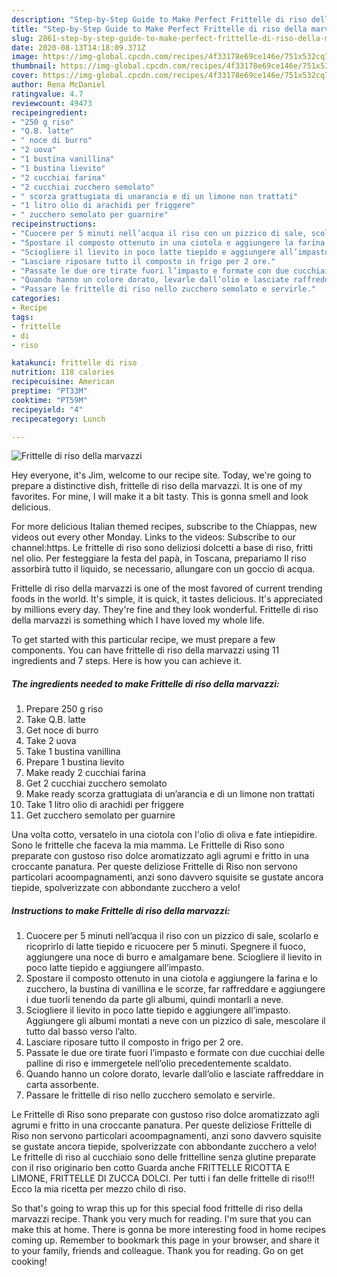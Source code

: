 ```yaml
---
description: "Step-by-Step Guide to Make Perfect Frittelle di riso della marvazzi"
title: "Step-by-Step Guide to Make Perfect Frittelle di riso della marvazzi"
slug: 2861-step-by-step-guide-to-make-perfect-frittelle-di-riso-della-marvazzi
date: 2020-08-13T14:18:09.371Z
image: https://img-global.cpcdn.com/recipes/4f33178e69ce146e/751x532cq70/frittelle-di-riso-della-marvazzi-recipe-main-photo.jpg
thumbnail: https://img-global.cpcdn.com/recipes/4f33178e69ce146e/751x532cq70/frittelle-di-riso-della-marvazzi-recipe-main-photo.jpg
cover: https://img-global.cpcdn.com/recipes/4f33178e69ce146e/751x532cq70/frittelle-di-riso-della-marvazzi-recipe-main-photo.jpg
author: Rena McDaniel
ratingvalue: 4.7
reviewcount: 49473
recipeingredient:
- "250 g riso"
- "Q.B. latte"
- " noce di burro"
- "2 uova"
- "1 bustina vanillina"
- "1 bustina lievito"
- "2 cucchiai farina"
- "2 cucchiai zucchero semolato"
- " scorza grattugiata di unarancia e di un limone non trattati"
- "1 litro olio di arachidi per friggere"
- " zucchero semolato per guarnire"
recipeinstructions:
- "Cuocere per 5 minuti nell’acqua il riso con un pizzico di sale, scolarlo e ricoprirlo di latte tiepido e ricuocere per 5 minuti. Spegnere il fuoco, aggiungere una noce di burro e amalgamare bene. Sciogliere il lievito in poco latte tiepido e aggiungere all’impasto."
- "Spostare il composto ottenuto in una ciotola e aggiungere la farina e lo zucchero, la bustina di vanillina e le scorze, far raffreddare e aggiungere i due tuorli tenendo da parte gli albumi, quindi montarli a neve."
- "Sciogliere il lievito in poco latte tiepido e aggiungere all’impasto. Aggiungere gli albumi montati a neve con un pizzico di sale, mescolare il tutto dal basso verso l’alto."
- "Lasciare riposare tutto il composto in frigo per 2 ore."
- "Passate le due ore tirate fuori l’impasto e formate con due cucchiai delle palline di riso e immergetele nell’olio precedentemente scaldato."
- "Quando hanno un colore dorato, levarle dall’olio e lasciate raffreddare in carta assorbente."
- "Passare le frittelle di riso nello zucchero semolato e servirle."
categories:
- Recipe
tags:
- frittelle
- di
- riso

katakunci: frittelle di riso 
nutrition: 118 calories
recipecuisine: American
preptime: "PT33M"
cooktime: "PT59M"
recipeyield: "4"
recipecategory: Lunch

---
```



![Frittelle di riso della marvazzi](https://img-global.cpcdn.com/recipes/4f33178e69ce146e/751x532cq70/frittelle-di-riso-della-marvazzi-recipe-main-photo.jpg)

Hey everyone, it's Jim, welcome to our recipe site. Today, we're going to prepare a distinctive dish, frittelle di riso della marvazzi. It is one of my favorites. For mine, I will make it a bit tasty. This is gonna smell and look delicious.

For more delicious Italian themed recipes, subscribe to the Chiappas, new videos out every other Monday. Links to the videos: Subscribe to our channel:https. Le frittelle di riso sono deliziosi dolcetti a base di riso, fritti nel olio. Per festeggiare la festa del papà, in Toscana, prepariamo Il riso assorbirà tutto il liquido, se necessario, allungare con un goccio di acqua.

Frittelle di riso della marvazzi is one of the most favored of current trending foods in the world. It's simple, it is quick, it tastes delicious. It's appreciated by millions every day. They're fine and they look wonderful. Frittelle di riso della marvazzi is something which I have loved my whole life.


To get started with this particular recipe, we must prepare a few components. You can have frittelle di riso della marvazzi using 11 ingredients and 7 steps. Here is how you can achieve it.

<!--inarticleads1-->

##### The ingredients needed to make Frittelle di riso della marvazzi:

1. Prepare 250 g riso
1. Take Q.B. latte
1. Get  noce di burro
1. Take 2 uova
1. Take 1 bustina vanillina
1. Prepare 1 bustina lievito
1. Make ready 2 cucchiai farina
1. Get 2 cucchiai zucchero semolato
1. Make ready  scorza grattugiata di un’arancia e di un limone non trattati
1. Take 1 litro olio di arachidi per friggere
1. Get  zucchero semolato per guarnire


Una volta cotto, versatelo in una ciotola con l&#39;olio di oliva e fate intiepidire. Sono le frittelle che faceva la mia mamma. Le Frittelle di Riso sono preparate con gustoso riso dolce aromatizzato agli agrumi e fritto in una croccante panatura. Per queste deliziose Frittelle di Riso non servono particolari acoompagnamenti, anzi sono davvero squisite se gustate ancora tiepide, spolverizzate con abbondante zucchero a velo! 

<!--inarticleads2-->

##### Instructions to make Frittelle di riso della marvazzi:

1. Cuocere per 5 minuti nell’acqua il riso con un pizzico di sale, scolarlo e ricoprirlo di latte tiepido e ricuocere per 5 minuti. Spegnere il fuoco, aggiungere una noce di burro e amalgamare bene. Sciogliere il lievito in poco latte tiepido e aggiungere all’impasto.
1. Spostare il composto ottenuto in una ciotola e aggiungere la farina e lo zucchero, la bustina di vanillina e le scorze, far raffreddare e aggiungere i due tuorli tenendo da parte gli albumi, quindi montarli a neve.
1. Sciogliere il lievito in poco latte tiepido e aggiungere all’impasto. Aggiungere gli albumi montati a neve con un pizzico di sale, mescolare il tutto dal basso verso l’alto.
1. Lasciare riposare tutto il composto in frigo per 2 ore.
1. Passate le due ore tirate fuori l’impasto e formate con due cucchiai delle palline di riso e immergetele nell’olio precedentemente scaldato.
1. Quando hanno un colore dorato, levarle dall’olio e lasciate raffreddare in carta assorbente.
1. Passare le frittelle di riso nello zucchero semolato e servirle.


Le Frittelle di Riso sono preparate con gustoso riso dolce aromatizzato agli agrumi e fritto in una croccante panatura. Per queste deliziose Frittelle di Riso non servono particolari acoompagnamenti, anzi sono davvero squisite se gustate ancora tiepide, spolverizzate con abbondante zucchero a velo! Le frittelle di riso al cucchiaio sono delle frittelline senza glutine preparate con il riso originario ben cotto Guarda anche FRITTELLE RICOTTA E LIMONE, FRITTELLE DI ZUCCA DOLCI. Per tutti i fan delle frittelle di riso!!! Ecco la mia ricetta per mezzo chilo di riso. 

So that's going to wrap this up for this special food frittelle di riso della marvazzi recipe. Thank you very much for reading. I'm sure that you can make this at home. There is gonna be more interesting food in home recipes coming up. Remember to bookmark this page in your browser, and share it to your family, friends and colleague. Thank you for reading. Go on get cooking!
